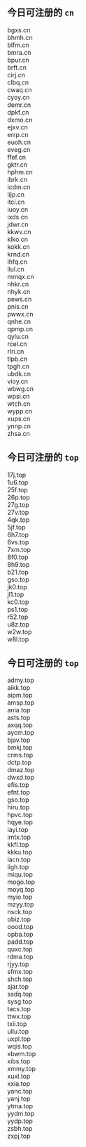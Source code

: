 
## 今日可注册的 `cn`
>
bgxs.cn   
bhmh.cn   
blfm.cn   
bmra.cn   
bpur.cn   
brft.cn   
cirj.cn   
clbq.cn   
cwaq.cn   
cyoy.cn   
demr.cn   
dpkf.cn   
dxmo.cn   
ejxv.cn   
errp.cn   
euoh.cn   
eveg.cn   
ffef.cn   
gktr.cn   
hphm.cn   
ibrk.cn   
icdm.cn   
iijp.cn   
itci.cn   
iuoy.cn   
ixds.cn   
jdwr.cn   
kkwv.cn   
klko.cn   
kokk.cn   
krnd.cn   
lhfq.cn   
llul.cn   
mmqx.cn   
nhkr.cn   
nhyk.cn   
pews.cn   
pnis.cn   
pwwx.cn   
qnhe.cn   
qpmp.cn   
qylu.cn   
rcel.cn   
rlri.cn   
tlpb.cn   
tpgh.cn   
ubdk.cn   
vioy.cn   
wbwg.cn   
wpsi.cn   
wtch.cn   
wypp.cn   
xups.cn   
ynnp.cn   
zhsa.cn   


## 今日可注册的 `top`
>
17j.top   
1u6.top   
25f.top   
26p.top   
27g.top   
27v.top   
4qk.top   
5jf.top   
6h7.top   
6vs.top   
7xm.top   
8f0.top   
8h9.top   
b21.top   
gso.top   
jk0.top   
jl1.top   
kc0.top   
ps1.top   
r52.top   
u8z.top   
w2w.top   
w8l.top   


## 今日可注册的 `top`
>
admy.top   
aikk.top   
aipm.top   
amsp.top   
ania.top   
asts.top   
axqq.top   
aycm.top   
bjav.top   
bmkj.top   
crms.top   
dctp.top   
dmaz.top   
dwxd.top   
efis.top   
efnt.top   
gso.top   
hiru.top   
hpvc.top   
hqye.top   
iayi.top   
imtx.top   
kkfl.top   
kkku.top   
lacn.top   
ligh.top   
miqu.top   
mogo.top   
moyq.top   
myio.top   
mzyy.top   
nsck.top   
obiz.top   
oood.top   
opba.top   
padd.top   
quxc.top   
rdma.top   
rjyy.top   
sfmx.top   
shch.top   
sjar.top   
ssdq.top   
sysg.top   
tacs.top   
ttwx.top   
txii.top   
ullu.top   
uxpl.top   
wqis.top   
xbwm.top   
xibs.top   
xmmy.top   
xuxl.top   
xxia.top   
yanc.top   
yanj.top   
ytma.top   
yydm.top   
yydp.top   
zsbh.top   
zxpj.top   

